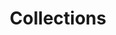 ---
layout: flashcard-topic
# Main card
title: Collections
main_card_title: Java Collections
main_card_bg: '#6586c3'
# Other cards
card_bg: '#9aacd5'
cards:
  - title: Collections
    description: Utility classes used for storing and manipulating groups of objects.
  - title: Array
    description: A collection of similar data types stored in contiguous memory locations in Java.
  - title: LinkedList
    description: A data structure that stores items in a linked list format with each item pointing to the next.
  - title: Hashing
    description: Process of generating a unique code for a given input data.
  - title: Trees
    description: A data structure that represents a hierarchical structure consisting of nodes.
  - title: Collection Interface
    description: Provides a framework for working with collections of objects.
  - title: List
    description: A collection interface that allows the storage of ordered elements.
  - title: Set Interface
    description: Used to store unique elements in no particular order.
  - title: Queue
    description: Data structure that stores elements in a First-In-First-Out (FIFO) order.
  - title: Stack
    description: Data structure that follows Last In First Out (LIFO) principle.
  - title: Map
    description: Collection of key-value pairs that allows quick lookup by key.
  - title: List.of()
    description: Creates an immutable list with specified elements.
  - title: list.size()
    description: Returns the number of elements in the List.
  - title: list.isEmpty()
    description: Checks if the list is empty or not.
  - title: list.get()
    description:  Returns the element at a specified index in the list.
  - title: list.contains()
    description: Checks if the list contains a given element and returns a boolean value.
  - title: list.indexOf()
    description: Returns the index of the first occurrence of the specified element in the list.
  - title: list.endsWith()
    description: Returns a boolean value checking if a list ends with a specified element.
  - title: arrayList.add()
    description: Adds an element to the end of the list.
  - title: arrayList.addAll()
    description: Add all elements of one List to ArrayList.
  - title: arrayList.set()
    description: Used to replace an element at a specified index.
  - title: arrayList.remove()
    description:  Removes the element at the specified index from the ArrayList.
  - title: Collections.sort()
    description: Used to sort the elements in a collection.
  - title: Comparable
    description: Interface in Java, used to define the natural order of objects in Java.
  - title: TreeSet
    description: Sorted set data structure, stores unique elements in ascending order.
  - title: treeSet.floor()
    description: Returns the greatest element in the TreeSet less than or equal to the given element.
  - title: treeSet.lower()
    description: Return the greatest element in the TreeSet less than the given element.
  - title: treeSet.ceiling()
    description: Returns the least element greater than or equal to the given element.
  - title: treeSet.subSet()
    description: Returns a subset of the TreeSet within a specified range.
  - title: treeSet.headSet()
    description: Returns a subset of elements that are less than the specified element in a TreeSet.
  - title: treeSet.tailSet()
    description: Returns a view of the portion of the set greater than or equal to the specified element.
  - title: PriorityQueue<>()
    description: Data structure that orders elements based on priority in Java.
  - title: queue.poll()
    description: Retrieves and removes the head of the queue, or returns null if the queue is empty.
  - title: queue.offer()
    description: The method to insert an element into the Queue in Java.
  - title: HashMap<>()
    description: Stores key-value pairs, allows quick retrieval of values based on keys.
  - title: hashMap.put()
    description: Inserts a key-value mapping into the HashMap.
  - title: hashMap.keySet()
    description: Returns a set of keys stored in the HashMap object.
  - title: hashMap.values()
    description: Returns a set of values contained in the HashMap.
  - title: TreeMap<>()
    description: A Class in Java that implements the Map interface using a red-black tree.
  - title: treeMap.put()
    description: Used to insert key-value pairs into a TreeMap.
  - title: treeMap.higherKey()
    description: Returns the least key greater than the given key, or null if no key.
  - title: treeMap.ceilingKey()
    description: Returns the lowest key greater than or equal to the given key.
  - title: treeMap.lowerKey()
    description: Returns the greatest key less than the given key.
  - title: treeMap.floorKey()
    description: Returns the greatest key less than or equal to the given key.
  - title: treeMap.firstEntry()
    description: Returns the first key-value mapping of the TreeMap.
  - title: treeMap.lastEntry()
    description: Returns the last key-value pair in the TreeMap.
  - title: treeMap.subMap()
    description: Returns a portion of TreeMap based on specified range.
---